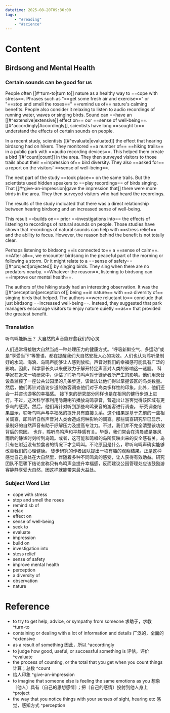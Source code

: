 ```yaml
---
datetime: 2025-08-20T09:36:00
tags:
    - "#reading"
    - "#science"
---
```


# Content

## Birdsong and Mental Health

### Certain sounds can be good for us

People often [[#^turn-to|turn to]] nature as a healthy way to ==cope with stress==. Phrases such as "==get some fresh air and exercise==" or "==stop and smell the roses==" ==remind us of== nature's calming benefits. People also consider it relaxing to listen to audio recordings of running water, waves or singing birds. Sound can ==have an [[#^extensive|extensive]] effect on== our ==sense of well-being==. [[#^accordingly|Accordingly]], scientists have long ==sought to== understand the effects of certain sounds on people.

In a recent study, scientists [[#^evaluate|evaluated]] the effect that hearing birdsong had on hikers. They monitored ==a number of== ==hiking trails== in a public park with ==audio recording devices==. This helped them create a bird [[#^count|count]] in the area. They then surveyed visitors to those trails about their ==impression of== bird diversity. They also ==asked for== a report on the visitors' ==sense of well-being==.

The next part of the study ==took place== on the same trails. But the scientists used hidden speakers to ==play recordings== of birds singing. That [[#^give-an-impression|gave the impression that]] there were more birds in the area. They then surveyed visitors who had heard the recordings.

The results of the study indicated that there was a direct relationship between hearing birdsong and an increased sense of well-being.

This result ==builds on== prior ==investigations into== the effects of listening to recordings of natural sounds on people. Those studies have shown that recordings of natural sounds can help with ==stress relief== and the ability to focus. However, the reason behind the benefit is not totally clear.

Perhaps listening to birdsong ==is connected to== a ==sense of calm==. ==After all==, we encounter birdsong in the peaceful part of the morning or following a storm. Or it might relate to a ==sense of safety== [[#^project|projected]] by singing birds. They sing when there are no predators nearby. ==Whatever the reason==, listening to birdsong can ==improve our mental health==.

The authors of the hiking study had an interesting observation. It was the [[#^perception|perception of]] being ==in nature==
with ==a diversity of== singing birds that helped. The authors ==were reluctant to== conclude that just birdsong ==increased well-being==. Instead, they suggested that park managers encourage visitors to enjoy nature
quietly ==as== that provided the greatest benefit.

### Translation

听鸟鸣能解压？
大自然的声音能疗愈我们的心灵

人们通常将接触大自然当成一种处理压力的健康方式。“呼吸新鲜空气、多运动”或是“享受当下”等警语，都在提醒我们大自然安抚人心的功效。人们也认为聆听录制好的水流、海浪、鸟鸣声能够让人感到放松。声音对我们的幸福感可能具有广泛的影响。因此，科学家长久以来便致力于解开特定声音对人类的影响这一谜题。
科学家在近来一项研究中，评估了聆听鸟鸣声对于徒步者所产生的影响。他们用录音设备监控了一座公共公园里的几条步道，该做法让他们得以掌握该区的鸟类数量。然后，他们再针对造访步道的游客调查他们对于鸟类多样性的印象。此外，他们还会一并咨询游客的幸福感。
接下来的研究部分同样也是在相同的健行步道上进行。不过，这次科学家利用隐藏喇叭播放鸟鸣录音，营造出让游客觉得该区域有更多鸟的感受。然后，他们再针对听到那些鸟鸣录音的游客进行调查。
研究调查结果显示，聆听鸟鸣声与幸福感的提升具有直接关系。这个结果是基于先前的一些相关调查，即聆听自然声音对人类会造成何种影响的调查。那些调查研究早已显示，录制好的自然声音有助于纾解压力及提高专注力。不过，我们并不完全清楚该功效背后的原因。
也许，聆听鸟鸣声和平静感有关。毕竟，我们常会在清晨或是暴风雨后的静谧时刻听到鸟鸣。或者，这可能和鸣唱的鸟所反映出来的安全感有关。鸟只有在附近没有掠食者的情况下才会鸣叫。不论原因是什么，聆听乌鸣声确实能够改善我们的心理健康。
徒步研究的作者团队提出一项有趣的观察结果。正是这种感觉自己身处在大自然里，伴随着多种不同鸣禽的感受，让人获得有效助益。研究团队不愿骤下结论宣称只有鸟鸣声会提升幸福感，反而建议公园管理处应该鼓励游客静静享受大自然，因这样就能带来最大益处。

### Subject Word List

- cope with stress
- stop and smell the roses
- remind sb of
- relax
- effect on
- sense of well-being
- seek to
- evaluate
- impression
- build on
- investigation into
- stess relief
- sense of safety
- improve mental health
- perception
- a diversity of
- observation
- nature

# Reference

- to try to get help, advice, or sympathy from someone 求助于，求教 ^turn-to
- containing or dealing with a lot of information and details 广泛的，全面的 ^extensive
- as a result of something 因此，所以 ^accordingly
- to judge how good, useful, or successful something is 评估，评价 ^evaluate
- the process of counting, or the total that you get when you count things 计算；总数 ^count
- 给人印象 ^give-an-impression
- to imagine that someone else is feeling the same emotions as you 想象〔他人〕具有〔自己的思想感情〕；把〔自己的感情〕投射到他人身上 ^project
- the way that you notice things with your senses of sight, hearing etc 感觉，感知方式 ^perception
